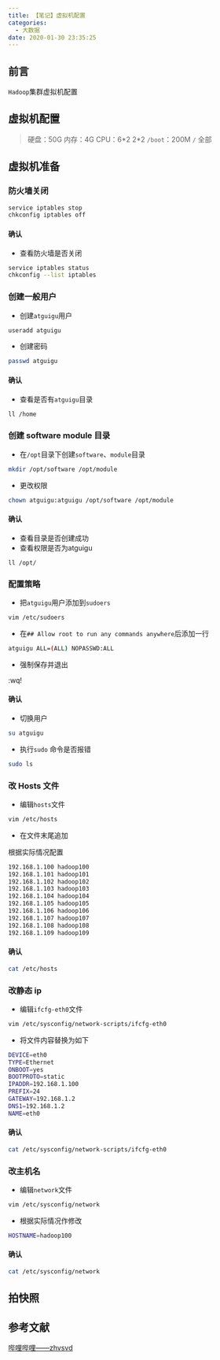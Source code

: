```yaml
---
title: 【笔记】虚拟机配置
categories:
  - 大数据
date: 2020-01-30 23:35:25
---
```


## 前言

`Hadoop`集群虚拟机配置

<!-- more -->

## 虚拟机配置

> 硬盘：50G
> 内存：4G
> CPU：6\*2 2\*2
> `/boot`：200M
> `/` 全部

## 虚拟机准备

### 防火墙关闭

``` sh
service iptables stop
chkconfig iptables off
```

#### 确认

- 查看防火墙是否关闭

``` sh
service iptables status
chkconfig --list iptables
```

### 创建一般用户

- 创建`atguigu`用户

``` sh
useradd atguigu
```

- 创建密码

``` sh
passwd atguigu
```

#### 确认

- 查看是否有`atguigu`目录

``` sh
ll /home
```

### 创建 software module 目录

- 在`/opt`目录下创建`software`、`module`目录

``` sh
mkdir /opt/software /opt/module
```

- 更改权限

``` sh
chown atguigu:atguigu /opt/software /opt/module
```

#### 确认

- 查看目录是否创建成功
- 查看权限是否为atguigu

```
ll /opt/
```

### 配置策略

- 把`atguigu`用户添加到`sudoers`

``` sh
vim /etc/sudoers
```

- 在`## Allow root to run any commands anywhere`后添加一行

``` sh
atguigu ALL=(ALL) NOPASSWD:ALL
```

- 强制保存并退出

:wq!

#### 确认

- 切换用户

``` sh
su atguigu
```

- 执行`sudo` 命令是否报错

``` sh
sudo ls
```

### 改 Hosts 文件

- 编辑`hosts`文件

``` sh
vim /etc/hosts
```

- 在文件末尾追加

根据实际情况配置

``` sh
192.168.1.100 hadoop100
192.168.1.101 hadoop101
192.168.1.102 hadoop102
192.168.1.103 hadoop103
192.168.1.104 hadoop104
192.168.1.105 hadoop105
192.168.1.106 hadoop106
192.168.1.107 hadoop107
192.168.1.108 hadoop108
192.168.1.109 hadoop109
```

#### 确认

``` sh
cat /etc/hosts
```

### 改静态 ip

- 编辑`ifcfg-eth0`文件

``` sh
vim /etc/sysconfig/network-scripts/ifcfg-eth0
```

- 将文件内容替换为如下

``` sh
DEVICE=eth0
TYPE=Ethernet
ONBOOT=yes
BOOTPROTO=static
IPADDR=192.168.1.100
PREFIX=24
GATEWAY=192.168.1.2
DNS1=192.168.1.2
NAME=eth0
```

#### 确认

``` sh
cat /etc/sysconfig/network-scripts/ifcfg-eth0
```

### 改主机名

- 编辑`network`文件

``` sh
vim /etc/sysconfig/network
```

- 根据实际情况作修改

``` sh
HOSTNAME=hadoop100
```

#### 确认

``` sh
cat /etc/sysconfig/network
```

## 拍快照

## 参考文献

[哔哩哔哩——zhvsvd](https://www.bilibili.com/video/av64039568)


